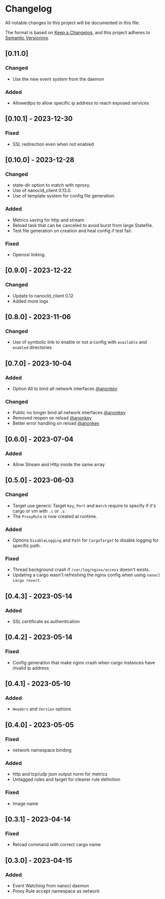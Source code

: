 # Changelog

All notable changes to this project will be documented in this file.

The format is based on [Keep a Changelog](https://keepachangelog.com/en/1.0.0/),
and this project adheres to [Semantic Versioning](https://semver.org/spec/v2.0.0.html).

## [0.11.0]

### Changed

- Use the new event system from the daemon

### Added

- AllowedIps to allow specific ip address to reach exposed services

## [0.10.1] - 2023-12-30

### Fixed

- SSL redirection even when not enabled

## [0.10.0] - 2023-12-28

### Changed

- state-dir option to match with nproxy.
- Use of nanocld_client 0.13.0.
- Use of template system for config file generation.

### Added

- Metrics saving for http and stream.
- Reload task that can be canceled to avoid burst from large Statefile.
- Test file generation on creation and heal config if test fail.

### Fixed

- Openssl linking.

## [0.9.0] - 2023-12-22

### Changed

- Update to nanocld_client 0.12
- Added more logs

## [0.8.0] - 2023-11-06

### Changed

- Use of symbolic link to enable or not a config with `available` and `enabled` directories

## [0.7.0] - 2023-10-04

### Added

- Option All to bind all network interfaces [@anonkey](https://github.com/anonkey)

### Changed

- Public no longer bind all network interfaces [@anonkey](https://github.com/anonkey)
- Removed reopen on reload [@anonkey](https://github.com/anonkey)
- Better error handling on reload [@anonkey](https://github.com/anonkey)

## [0.6.0] - 2023-07-04

### Added

- Allow Stream and Http inside the same array

## [0.5.0] - 2023-06-03

### Changed

- Target use generic Target `Key`, `Port` and `Watch` require to specify if it's cargo or vm with `.c` or `.v`.
- The `ProxyRule` is now created at runtime.

### Added

- Options `DisableLogging` and `Path` for `CargoTarget` to disable logging for specific path.

### Fixed

- Thread background crash if `/var/log/nginx/access` doesn't exists.
- Updating a cargo wasn't refreshing the nginx config when using `nanocl cargo revert`.

## [0.4.3] - 2023-05-14

### Added

- SSL certificate as authentication

## [0.4.2] - 2023-05-14

### Fixed

- Config generation that make nginx crash when cargo instances have invalid ip address

## [0.4.1] - 2023-05-10

### Added

- `Headers` and `Version` options

## [0.4.0] - 2023-05-05

### Fixed

- network namespace binding

### Added

- http and tcp/udp json output norm for metrics
- Untagged rules and target for cleaner rule definition

### Fixed

- Image name

## [0.3.1] - 2023-04-14

### Fixed

- Reload command with correct cargo name

## [0.3.0] - 2023-04-15

### Added

- Event Watching from nanocl daemon
- Proxy Rule accept namespace as network
